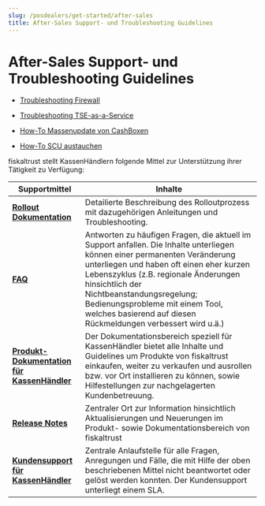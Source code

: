```yaml
---
slug: /posdealers/get-started/after-sales
title: After-Sales Support- und Troubleshooting Guidelines
---
```


# After-Sales Support- und Troubleshooting Guidelines

- [Troubleshooting Firewall](troubleshooting-firewall.md) 

- [Troubleshooting TSE-as-a-Service](troubleshooting-tse-as-a-service.md)  

- [How-To Massenupdate von CashBoxen](how-to-mass-update-configuration.md) 

- [How-To SCU austauchen](how-to-switch-scu.md) 

fiskaltrust stellt KassenHändlern folgende Mittel zur Unterstützung ihrer Tätigkeit zu Verfügung:

| Supportmittel                                                                                                                          | Inhalte                                                                                                                                                                                                                                                                                                                                                          |
|----------------------------------------------------------------------------------------------------------------------------------------|------------------------------------------------------------------------------------------------------------------------------------------------------------------------------------------------------------------------------------------------------------------------------------------------------------------------------------------------------------------|
| **[Rollout Dokumentation](https://docs.fiskaltrust.cloud/de/docs/posdealers/rollout-doc)**                                             | Detailierte Beschreibung des Rolloutprozess mit dazugehörigen Anleitungen und Troubleshooting.                                                                                                                                                                                                                                                                   |
| **[FAQ](https://docs.fiskaltrust.cloud/doc/faq/qna/market-de.html#german-language)**                                                   | Antworten zu häufigen Fragen, die aktuell im Support anfallen. Die Inhalte unterliegen können einer permanenten Veränderung unterliegen und haben oft einen eher kurzen Lebenszyklus (z.B. regionale Änderungen hinsichtlich der Nichtbeanstandungsregelung; Bedienungsprobleme mit einem Tool, welches basierend auf diesen Rückmeldungen verbessert wird u.ä.) |
| **[Produkt-Dokumentation für KassenHändler](https://docs.fiskaltrust.cloud/doc/productdescription-de-doc/for-posdealers/README.html)** | Der Dokumentationsbereich speziell für KassenHändler bietet alle Inhalte und Guidelines um Produkte von fiskaltrust einkaufen, weiter zu verkaufen und ausrollen bzw. vor Ort installieren zu können, sowie Hilfestellungen zur nachgelagerten Kundenbetreuung.                                                                                                  |
| **[Release Notes](https://docs.fiskaltrust.cloud/de/docs/release-notes)**                                                              | Zentraler Ort zur Information hinsichtlich Aktualisierungen und Neuerungen im Produkt- sowie Dokumentationsbereich von fiskaltrust                                                                                                                                                                                                                               |
| **[Kundensupport für KassenHändler](../support.md)**                                                                                   | Zentrale Anlaufstelle für alle Fragen, Anregungen und Fälle, die mit Hilfe der oben beschriebenen Mittel nicht beantwortet oder gelöst werden konnten. Der Kundensupport unterliegt einem SLA.                                                                                                                                                                   |

